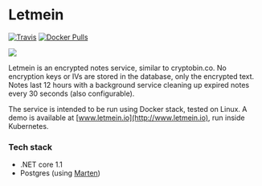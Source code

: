# Letmein

[![Travis](https://img.shields.io/travis/yetanotherchris/letmein.svg)](https://travis-ci.org/yetanotherchris/letmein)
[![Docker Pulls](https://img.shields.io/docker/pulls/anotherchris/letmein.svg)](https://hub.docker.com/r/anotherchris/letmein/)

![](https://github.com/yetanotherchris/letmein/raw/master/src/Letmein.Web/wwwroot/images/favicon.png)

Letmein is an encrypted notes service, similar to cryptobin.co. No encryption keys or IVs are stored in the database, only the encrypted text. Notes last 12 hours with a background service cleaning up expired notes every 30 seconds (also configurable).

The service is intended to be run using Docker stack, tested on Linux. A demo is available at [www.letmein.io](http://www.letmein.io), run inside Kubernetes.

### Tech stack

- .NET core 1.1
- Postgres (using [Marten](https://github.com/JasperFx/marten))
